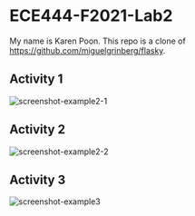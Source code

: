 # ECE444-F2021-Lab2
My name is Karen Poon.
This repo is a clone of https://github.com/miguelgrinberg/flasky. 


## Activity 1
![screenshot-example2-1](https://user-images.githubusercontent.com/48849101/134794855-d103c71a-8a19-4414-8417-5997473122c4.PNG)

## Activity 2
![screenshot-example2-2](https://user-images.githubusercontent.com/48849101/134794865-f379fbf7-7b4c-48cb-ba5b-a24e71a31133.PNG)

## Activity 3
![screenshot-example3](https://user-images.githubusercontent.com/48849101/134798932-c8d444fe-fdd8-45d4-b3cc-58c8b4c05319.PNG)
